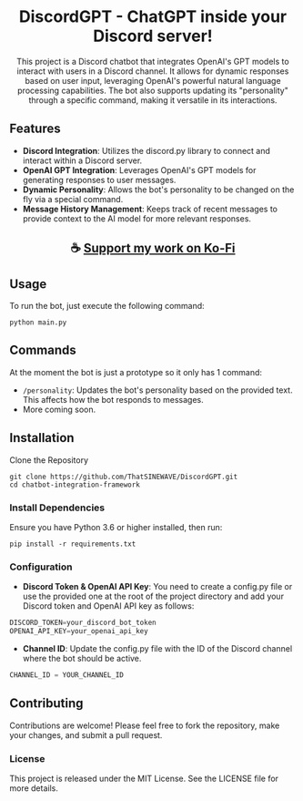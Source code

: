 <div align="center">

# DiscordGPT - ChatGPT inside your Discord server!

This project is a Discord chatbot that integrates OpenAI's GPT models to interact with users in a Discord channel. It allows for dynamic responses based on user input, leveraging OpenAI's powerful natural language processing capabilities. The bot also supports updating its "personality" through a specific command, making it versatile in its interactions.

</div>

## Features

- **Discord Integration**: Utilizes the discord.py library to connect and interact within a Discord server.
- **OpenAI GPT Integration**: Leverages OpenAI's GPT models for generating responses to user messages.
- **Dynamic Personality**: Allows the bot's personality to be changed on the fly via a special command.
- **Message History Management**: Keeps track of recent messages to provide context to the AI model for more relevant responses.

<div align="center">

## ☕ [Support my work on Ko-Fi](https://ko-fi.com/thatsinewave)

</div>

## Usage

To run the bot, just execute the following command:
```
python main.py
```

## Commands

At the moment the bot is just a prototype so it only has 1 command:

- `/personality`: Updates the bot's personality based on the provided text. This affects how the bot responds to messages.
- More coming soon.

## Installation

Clone the Repository
```
git clone https://github.com/ThatSINEWAVE/DiscordGPT.git
cd chatbot-integration-framework
```

### Install Dependencies

Ensure you have Python 3.6 or higher installed, then run:

```
pip install -r requirements.txt
```

### Configuration

- **Discord Token & OpenAI API Key**: You need to create a config.py file or use the provided one at the root of the project directory and add your Discord token and OpenAI API key as follows:

```python
DISCORD_TOKEN=your_discord_bot_token
OPENAI_API_KEY=your_openai_api_key
```

- **Channel ID**: Update the config.py file with the ID of the Discord channel where the bot should be active.

```python
CHANNEL_ID = YOUR_CHANNEL_ID
```

## Contributing

Contributions are welcome! Please feel free to fork the repository, make your changes, and submit a pull request.

### License

This project is released under the MIT License. See the LICENSE file for more details.
